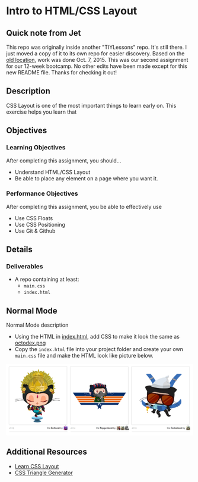 # Intro to HTML/CSS Layout

## Quick note from Jet

This repo was originally inside another "TIYLessons" repo. It's still there. I just moved a copy of it to its own repo for easier discovery. Based on the [old location](https://github.com/jetbalagtas/TIYLessons), work was done Oct. 7, 2015. This was our second assignment for our 12-week bootcamp. No other edits have been made except for this new README file. Thanks for checking it out!

## Description
CSS Layout is one of the most important things to learn early on. This exercise helps you learn that


## Objectives

### Learning Objectives

After completing this assignment, you should…

* Understand HTML/CSS Layout
* Be able to place any element on a page where you want it.


### Performance Objectives

After completing this assignment, you be able to effectively use

* Use CSS Floats
* Use CSS Positioning
* Use Git & Github



## Details

### Deliverables

* A repo containing at least:
  * `main.css`
  * `index.html`


## Normal Mode
Normal Mode description

* Using the HTML in [index.html](./index.html), add CSS to make it look the same as [octodex.png](./octodex.png)
* Copy the `index.html` file into your project folder and create your own `main.css` file and make the HTML look like picture below.

![](octodex.png)

## Additional Resources

- [Learn CSS Layout](http://learnlayout.com/)
- [CSS Triangle Generator](http://apps.eky.hk/css-triangle-generator/)
